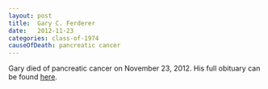 ```yaml
---
layout: post
title:  Gary C. Ferderer
date:   2012-11-23
categories: class-of-1974
causeOfDeath: pancreatic cancer
---
```

Gary died of pancreatic cancer on November 23, 2012. His full obituary can be found [here](http://tinyurl.com/qxn2yj3).
